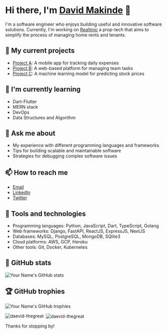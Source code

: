 # Hi there, I'm [David Makinde](https://daevidthegreat.com/) 👋

I'm a software engineer who enjoys building useful and innovative software solutions. Currently, I'm working on [Realtinic](https://realtinic.com/) a prop-tech that aims to simplify the process of managing home rents and tenants.

## 🔭 My current projects

- [Project A](https://projecta.com): A mobile app for tracking daily expenses
- [Project B](https://projectb.com): A web-based platform for managing team tasks
- [Project C](https://projectc.com): A machine learning model for predicting stock prices

## 🌱 I'm currently learning

- Dart-Flutter
- MERN stack
- DevOps
- Data Structures and Algorithm

## 💬 Ask me about

- My experience with different programming languages and frameworks
- Tips for building scalable and maintainable software
- Strategies for debugging complex software issues

## 📫 How to reach me

- [Email](mailto:daevidthegreat@gmail.com)
- [LinkedIn](https://www.linkedin.com/in/daevidthegreat)
- [Twitter](https://twitter.com/daevid_thegreat)

## 🧰 Tools and technologies

- Programming languages: Python, JavaScript, Dart, TypeScript, Golang
- Web frameworks: Django, FastAPI, ReactJS, ExpressJS, NextJS
- Databases: MySQL, PostgreSQL, MongoDB, SQlite3
- Cloud platforms: AWS, GCP, Heroku
- Other tools: Git, Docker, Kubernetes

## 🌟 GitHub stats

![Your Name's GitHub stats](https://github-readme-stats.vercel.app/api?username=daevid-thegreat&show_icons=true)

## 🏆 GitHub trophies

![Your Name's GitHub trophies](https://github-profile-trophy.vercel.app/?username=daevid-thegreat)


<p><img align="left" src="https://github-readme-stats.vercel.app/api/top-langs?username=daevid-thegreat&show_icons=true&locale=en&layout=compact" alt="daevid-thegreat" /></p>

<p>&nbsp;<img align="center" src="https://github-readme-stats.vercel.app/api?username=daevid-thegreat&show_icons=true&locale=en" alt="daevid-thegreat" /></p>


Thanks for stopping by!
